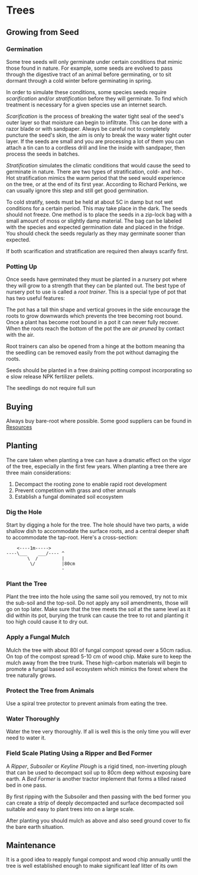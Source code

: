 # Trees

## Growing from Seed

### Germination

Some tree seeds will only germinate under certain conditions that mimic those found in nature. For example, some seeds are evolved to pass through the digestive tract of an animal before germinating, or to sit dormant through a cold winter before germinating in spring.

In order to simulate these conditions, some species seeds require _scarification_ and/or _stratification_ before they will germinate. To find which treatment is necessary for a given species use an internet search.

_Scarification_ is the process of breaking the water tight seal of the seed's outer layer so that moisture can begin to infiltrate. This can be done with a razor blade or with sandpaper. Always be careful not to completely puncture the seed's skin, the aim is only to break the waxy water tight outer layer. If the seeds are small and you are processing a lot of them you can attach a tin can to a cordless drill and line the inside with sandpaper, then process the seeds in batches.

_Stratification_ simulates the climatic conditions that would cause the seed to germinate in nature. There are two types of stratification, cold- and hot-. Hot stratification mimics the warm period that the seed would experience on the tree, or at the end of its first year. According to Richard Perkins, we can usually ignore this step and still get good germination.

To cold stratify, seeds must be held at about 5C in damp but not wet conditions for a certain period. This may take place in the dark. The seeds should not freeze. One method is to place the seeds in a zip-lock bag with a small amount of moss or slightly damp material. The bag can be labeled with the species and expected germination date and placed in the fridge. You should check the seeds regularly as they may germinate sooner than expected.

If both scarification and stratification are required then always scarify first.

### Potting Up

Once seeds have germinated they must be planted in a nursery pot where they will grow to a strength that they can be planted out. The best type of nursery pot to use is called a _root trainer_. This is a special type of pot that has two useful features: 

The pot has a tall thin shape and vertical grooves in the side encourage the roots to grow downwards which prevents the tree becoming root bound. Once a plant has become root bound in a pot it can never fully recover. When the roots reach the bottom of the pot the are _air pruned_ by contact with the air.

Root trainers can also be opened from a hinge at the bottom meaning tha the seedling can be removed easily from the pot without damaging the roots.

Seeds should be planted in a free draining potting compost incorporating so e slow release NPK fertilizer pellets.

The seedlings do not require full sun

## Buying

Always buy bare-root where possible. Some good suppliers can be found in [Resources](Resources.md)

## Planting

The care taken when planting a tree can have a dramatic effect on the vigor of the tree, especially in the first few years. When planting a tree there are three main considerations:

1. Decompact the rooting zone to enable rapid root development
1. Prevent competition with grass and other annuals
1. Establish a fungal dominated soil ecosystem

### Dig the Hole

Start by digging a hole for the tree. The hole should have two parts, a wide shallow dish to accommodate the surface roots, and a central deeper shaft to accommodate the tap-root. Here's a cross-section:

```
    <----1m----->
----\___    ___/---- ^
        \  /         |
         \/          |80cm
                     -

```

### Plant the Tree

Plant the tree into the hole using the same soil you removed, try not to mix the sub-soil and the top-soil. Do not apply any soil amendments, those will go on top later. Make sure that the tree meets the soil at the same level as it did within its pot, burying the trunk can cause the tree to rot and planting it too high could cause it to dry out.

### Apply a Fungal Mulch

Mulch the tree with about 80l of fungal compost spread over a 50cm radius. On top of the compost spread 5-10 cm of wood chip. Make sure to keep the mulch away from the tree trunk. These high-carbon materials will begin to promote a fungal based soil ecosystem which mimics the forest where the tree naturally grows.

### Protect the Tree from Animals

Use a spiral tree protector to prevent animals from eating the tree.

### Water Thoroughly

Water the tree very thoroughly. If all is well this is the only time you will ever need to water it.

###  Field Scale Plating Using a Ripper and Bed Former

A _Ripper_, _Subsoiler_ or _Keyline Plough_ is a rigid tined, non-inverting plough that can be used to decompact soil up to 80cm deep without exposing bare earth. A _Bed Former_ is another tractor implement that forms a tilled raised bed in one pass.

By first ripping with the Subsoiler and then passing with the bed former you can create a strip of deeply decompacted and surface decompacted soil suitable and easy to plant trees into on a large scale.

After planting you should mulch as above and also seed ground cover to fix the bare earth situation. 

## Maintenance

It is a good idea to reapply fungal compost and wood chip annually until the tree is well established enough to make significant leaf litter of its own